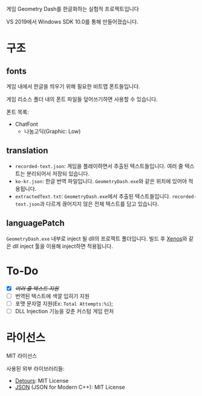 게임 Geometry Dash를 한글화하는 실험적 프로젝트입니다

VS 2019에서 Windows SDK 10.0를 통해 만들어졌습니다.

# 구조
## fonts
게임 내에서 한글을 띄우기 위해 필요한 비트맵 폰트들입니다.

게임 리소스 폴더 내의 폰트 파일들 덮어쓰기하면 사용할 수 있습니다.

폰트 목록:
 - ChatFont
   - 나눔고딕(Graphic: Low)


## translation
 - ```recorded-text.json```: 게임을 플레이하면서 추출된 텍스트들입니다. 여러 줄 텍스트는 분리되어서 저장되 있습니다.
 - ```ko-kr.json```: 한글 번역 파일입니다. ```GeometryDash.exe```와 같은 위치에 있어야 적용됩니다.
 - ```extractedText.txt```: ```GeometryDash.exe```에서 추출된 텍스트들입니다. ```recorded-text.json```과 다르게 끊어지지 않은 전체 텍스트를 담고 있습니다.

## languagePatch
```GeometryDash.exe``` 내부로 inject 될 dll의 프로젝트 폴더입니다. 빌드 후 [Xenos](https://github.com/byronka/xenos)와 같은 dll inject 툴을 이용해 inject하면 적용됩니다.

# To-Do
- [X] ~~*여러 줄 텍스트 지원*~~
- [ ] 번역된 텍스트에 색깔 입히기 지원
- [ ] 포맷 문자열 지원(Ex: ```Total Attempts:%i```);
- [ ] DLL Injection 기능을 갖춘 커스텀 게임 런처

# 라이선스
MIT 라이선스

사용된 외부 라이브러리들:
 - [Detours](https://github.com/microsoft/Detours/blob/master/LICENSE.md): MIT License
 - [JSON](https://github.com/nlohmann/json/blob/develop/LICENSE.MIT) (JSON for Modern C++): MIT License
